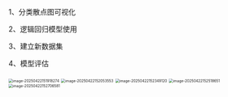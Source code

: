 1、分类散点图可视化

2、逻辑回归模型使用

3、建立新数据集

4、模型评估

<img src="/Users/xhx/Library/Application Support/typora-user-images/image-20250422151918274.png" alt="image-20250422151918274" style="zoom:50%;" />

<img src="/Users/xhx/Library/Application Support/typora-user-images/image-20250422152053553.png" alt="image-20250422152053553" style="zoom:50%;" />

<img src="/Users/xhx/Library/Application Support/typora-user-images/image-20250422152349120.png" alt="image-20250422152349120" style="zoom:50%;" />

<img src="/Users/xhx/Library/Application Support/typora-user-images/image-20250422152518651.png" alt="image-20250422152518651" style="zoom:50%;" />

<img src="/Users/xhx/Library/Application Support/typora-user-images/image-20250422152706581.png" alt="image-20250422152706581" style="zoom:50%;" />